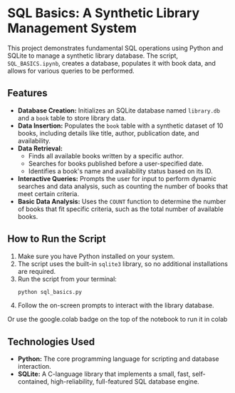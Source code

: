 # SQL Basics: A Synthetic Library Management System

This project demonstrates fundamental SQL operations using Python and SQLite to manage a synthetic library database. The script, `SQL_BASICS.ipynb`, creates a database, populates it with book data, and allows for various queries to be performed.

## Features

* **Database Creation:** Initializes an SQLite database named `library.db` and a `book` table to store library data.
* **Data Insertion:** Populates the `book` table with a synthetic dataset of 10 books, including details like title, author, publication date, and availability.
* **Data Retrieval:**
    * Finds all available books written by a specific author.
    * Searches for books published before a user-specified date.
    * Identifies a book's name and availability status based on its ID.
* **Interactive Queries:** Prompts the user for input to perform dynamic searches and data analysis, such as counting the number of books that meet certain criteria.
* **Basic Data Analysis:** Uses the `COUNT` function to determine the number of books that fit specific criteria, such as the total number of available books.

## How to Run the Script

1.  Make sure you have Python installed on your system.
2.  The script uses the built-in `sqlite3` library, so no additional installations are required.
3.  Run the script from your terminal:
    ```bash
    python sql_basics.py
    ```
4.  Follow the on-screen prompts to interact with the library database.
    
  Or use the google.colab badge on the top of the notebook to run it in colab
## Technologies Used

* **Python:** The core programming language for scripting and database interaction.
* **SQLite:** A C-language library that implements a small, fast, self-contained, high-reliability, full-featured SQL database engine.